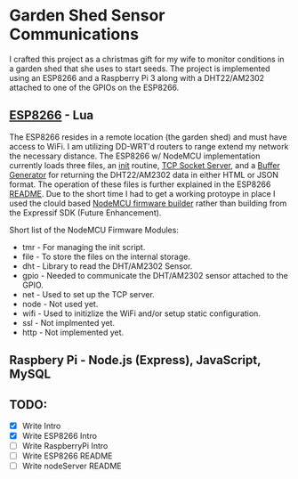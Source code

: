 Garden Shed Sensor Communications
==========================================================================================================================================
I crafted this project as a christmas gift for my wife to monitor conditions in a garden shed that she uses to start seeds. The project is implemented using an ESP8266 and a Raspberry Pi 3 along with a DHT22/AM2302 attached to one of the GPIOs on the ESP8266.

[ESP8266](/ESP8266/) - Lua
----------------------------------------------------------------------------------------------------------------------------------------
The ESP8266 resides in a remote location (the garden shed) and must have access to WiFi. I am utilizing DD-WRT'd routers to range extend my network the necessary distance. The ESP8266 w/ NodeMCU implementation currently loads three files, an [init](/ESP8266/init.lua) routine, [TCP Socket Server](/ESP8266/DHTNetServer.lua), and a [Buffer Generator](/ESP8266/DHTBuffer.lua) for returning the DHT22/AM2302 data in either HTML or JSON format. The operation of these files is further explained in the ESP8266 [README](/ESP8266/README.md). Due to the short time I had to get a working protoype in place I used the clould based [NodeMCU firmware builder](https://nodemcu-build.com "NodeMCU Custom Firmware Builder") rather than building from the Expressif SDK (Future Enhancement).

Short list of the NodeMCU Firmware Modules:

* tmr - For managing the init script.
* file -  To store the files on the internal storage.
* dht - Library to read the DHT/AM2302 Sensor.
* gpio - Needed to communicate the DHT/AM2302 sensor attached to the GPIO.
* net - Used to set up the TCP server.
* node - Not used yet.
* wifi - Used to initizlize the WiFi and/or setup static configuration.
* ssl - Not implmented yet.
* http - Not implemented yet.


Raspbery Pi - Node.js (Express), JavaScript, MySQL
----------------------------------------------------------------------------------------------------------------------------------------


TODO:
----------------------------------------------------------------------------------------------------------------------------------------
- [x] Write Intro
- [x] Write ESP8266 Intro
- [ ] Write RaspberryPi Intro
- [ ] Write ESP8266 README
- [ ] Write nodeServer README
